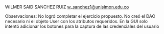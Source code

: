 WILMER SAID SANCHEZ RUIZ 
w_sanchez1@unisimon.edu.co

Observaciones: 
No logró completar el ejercicio propuesto. No creó el DAO necesario ni el objeto User con los atributos requeridos. En la GUI solo intentó adicionar los botones para la captura de las credenciales del usuario
